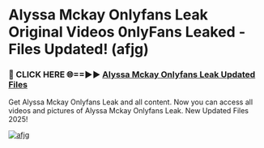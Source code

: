 # Alyssa Mckay Onlyfans Leak Original Videos 0nlyFans Leaked - Files Updated! (afjg)

<h3>🔴 CLICK HERE 🌐==►► <a href="https://tinyurl.com/2jnfzry5" rel="nofollow">Alyssa Mckay Onlyfans Leak Updated Files</a></h3>

Get Alyssa Mckay Onlyfans Leak and all content. Now you can access all videos and pictures of Alyssa Mckay Onlyfans Leak. New Updated Files 2025!

[![afjg](https://i.imgur.com/GyGTBgg.gif)](https://tinyurl.com/2jnfzry5)
